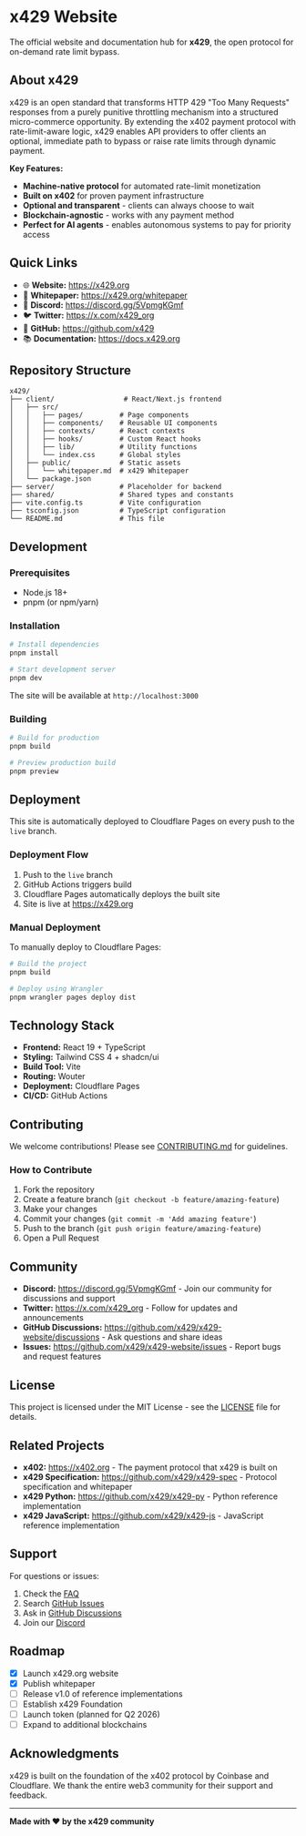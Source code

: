 # x429 Website

The official website and documentation hub for **x429**, the open protocol for on-demand rate limit bypass.

## About x429

x429 is an open standard that transforms HTTP 429 "Too Many Requests" responses from a purely punitive throttling mechanism into a structured micro-commerce opportunity. By extending the x402 payment protocol with rate-limit-aware logic, x429 enables API providers to offer clients an optional, immediate path to bypass or raise rate limits through dynamic payment.

**Key Features:**
- **Machine-native protocol** for automated rate-limit monetization
- **Built on x402** for proven payment infrastructure
- **Optional and transparent** - clients can always choose to wait
- **Blockchain-agnostic** - works with any payment method
- **Perfect for AI agents** - enables autonomous systems to pay for priority access

## Quick Links

- 🌐 **Website:** https://x429.org
- 📖 **Whitepaper:** https://x429.org/whitepaper
- 💬 **Discord:** https://discord.gg/5VpmgKGmf
- 🐦 **Twitter:** https://x.com/x429_org
- 🔧 **GitHub:** https://github.com/x429
- 📚 **Documentation:** https://docs.x429.org

## Repository Structure

```
x429/
├── client/                 # React/Next.js frontend
│   ├── src/
│   │   ├── pages/         # Page components
│   │   ├── components/    # Reusable UI components
│   │   ├── contexts/      # React contexts
│   │   ├── hooks/         # Custom React hooks
│   │   ├── lib/           # Utility functions
│   │   └── index.css      # Global styles
│   ├── public/            # Static assets
│   │   └── whitepaper.md  # x429 Whitepaper
│   └── package.json
├── server/                # Placeholder for backend
├── shared/                # Shared types and constants
├── vite.config.ts         # Vite configuration
├── tsconfig.json          # TypeScript configuration
└── README.md              # This file
```

## Development

### Prerequisites

- Node.js 18+
- pnpm (or npm/yarn)

### Installation

```bash
# Install dependencies
pnpm install

# Start development server
pnpm dev
```

The site will be available at `http://localhost:3000`

### Building

```bash
# Build for production
pnpm build

# Preview production build
pnpm preview
```

## Deployment

This site is automatically deployed to Cloudflare Pages on every push to the `live` branch.

### Deployment Flow

1. Push to the `live` branch
2. GitHub Actions triggers build
3. Cloudflare Pages automatically deploys the built site
4. Site is live at https://x429.org

### Manual Deployment

To manually deploy to Cloudflare Pages:

```bash
# Build the project
pnpm build

# Deploy using Wrangler
pnpm wrangler pages deploy dist
```

## Technology Stack

- **Frontend:** React 19 + TypeScript
- **Styling:** Tailwind CSS 4 + shadcn/ui
- **Build Tool:** Vite
- **Routing:** Wouter
- **Deployment:** Cloudflare Pages
- **CI/CD:** GitHub Actions

## Contributing

We welcome contributions! Please see [CONTRIBUTING.md](CONTRIBUTING.md) for guidelines.

### How to Contribute

1. Fork the repository
2. Create a feature branch (`git checkout -b feature/amazing-feature`)
3. Make your changes
4. Commit your changes (`git commit -m 'Add amazing feature'`)
5. Push to the branch (`git push origin feature/amazing-feature`)
6. Open a Pull Request

## Community

- **Discord:** https://discord.gg/5VpmgKGmf - Join our community for discussions and support
- **Twitter:** https://x.com/x429_org - Follow for updates and announcements
- **GitHub Discussions:** https://github.com/x429/x429-website/discussions - Ask questions and share ideas
- **Issues:** https://github.com/x429/x429-website/issues - Report bugs and request features

## License

This project is licensed under the MIT License - see the [LICENSE](LICENSE) file for details.

## Related Projects

- **x402:** https://x402.org - The payment protocol that x429 is built on
- **x429 Specification:** https://github.com/x429/x429-spec - Protocol specification and whitepaper
- **x429 Python:** https://github.com/x429/x429-py - Python reference implementation
- **x429 JavaScript:** https://github.com/x429/x429-js - JavaScript reference implementation

## Support

For questions or issues:

1. Check the [FAQ](https://x429.org#faq)
2. Search [GitHub Issues](https://github.com/x429/x429-website/issues)
3. Ask in [GitHub Discussions](https://github.com/x429/x429-website/discussions)
4. Join our [Discord](https://discord.gg/5VpmgKGmf)

## Roadmap

- [x] Launch x429.org website
- [x] Publish whitepaper
- [ ] Release v1.0 of reference implementations
- [ ] Establish x429 Foundation
- [ ] Launch token (planned for Q2 2026)
- [ ] Expand to additional blockchains

## Acknowledgments

x429 is built on the foundation of the x402 protocol by Coinbase and Cloudflare. We thank the entire web3 community for their support and feedback.

---

**Made with ❤️ by the x429 community**


